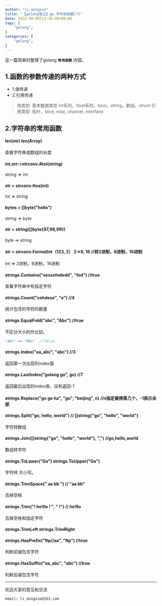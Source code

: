 ```yaml
---
author: "li_mingxie"
title: "【golang笔记】go_字符串函数(7)"
date: 2022-09-08T23:28:49+08:00
tags: [
    "golang",
]
categories: [
    "golang",
]
---
```


这一篇简单的整理了golang **`常用函数`** 内容。<!--more-->

## 1.函数的参数传递的两种方式

* 1.值传递
* 2.引用传递

> 值类型: 基本数据类型 int系列，float系列，bool，string，数组，struct
> 引用类型: 指针，slice, map, channel, interface

## 2.字符串的常用函数

#### len(str) len(Array)

查看字符串或数组的长度

#### int,err:=strconv.Atoi(string)

string => int

#### str = strconv.Itoa(int)

int => string

#### bytes = []byte("hello")

string => byte

#### str = string([]byte{97,98,99})

byte => string

#### str = strconv.FormatInt（123, 2） 2->8, 16 //转2进制，8进制，16进制

int => 2进制，8进制，16进制

#### strings.Contains("sesssfodedd", "fod") //true

查看字符串中有指定字符

#### strings.Count("cehdese", "e") //4

统计包含的字符的数量

#### strings.EqualFold("abc", "Abc") //true

不区分大小的作比较。

```go
"abc" == "Abc"  //false
```

#### strings.Index("aa_abc", "abc") //3

返回第一次出现的index值

#### strings.LastIndex("golang go", go) //7

返回最后出现的index值，没有返回-1

#### strings.Replace("go go ha", "go", "beijing", n) //n指定替换第几个，-1表示全部

#### strings.Split("go, hello, world") // []string{"go", "hello", "world"}

字符转数组

#### strings.Join([]string{"go", "hello", "world"}, ",") //go,hello,world

数组转字符

#### strings.ToLower("Go") strings.ToUpper("Go")

字符转 大小写。

#### strings.TrimSpace(" aa bb ") // "aa bb"

去掉空格

#### strings.Trim("! he!llo ! ", " !") // he!llo

去掉空格和指定字符

#### strings.TrimLeft strings.TrimRight

#### strings.HasPrefix("ftp//aa", "ftp") //true

判断前缀包含字符

#### strings.HasSuffix("aa_abc", "abc") //true

判断后缀包含字符

----------------------------------------------

欢迎大家的意见和交流

`email: li_mingxie@163.com`
